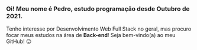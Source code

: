 ### Oi! Meu nome é Pedro, estudo programação desde Outubro de 2021.
Tenho interesse por Desenvolvimento Web Full Stack no geral, mas procuro focar meus estudos na área de __Back-end__!
Seja bem-vindo(a) ao meu GitHub! 😛
